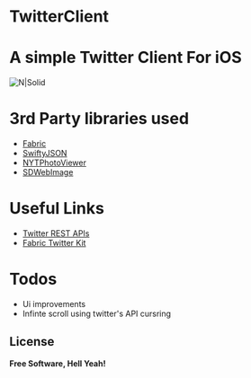 # TwitterClient

# A simple Twitter Client For iOS
![N|Solid](https://cdn3.iconfinder.com/data/icons/social-icons-5/607/Twitterbird.png)
# 3rd Party libraries used 
* [Fabric] 
* [SwiftyJSON] 
* [NYTPhotoViewer] 
* [SDWebImage] 

# Useful Links
* [Twitter REST APIs]
* [Fabric Twitter Kit]

# Todos
 - Ui improvements
 - Infinte scroll using twitter's API cursring 

License
----
**Free Software, Hell Yeah!**

[//]: # (These are reference links used in the body of this note and get stripped out when the markdown processor does its job. There is no need to format nicely because it shouldn't be seen. Thanks SO - http://stackoverflow.com/questions/4823468/store-comments-in-markdown-syntax)
   [Fabric]: <https://www.fabric.io>
   [SwiftyJSON]: <https://github.com/SwiftyJSON/SwiftyJSON>
   [NYTPhotoViewer]: <https://github.com/NYTimes/NYTPhotoViewer>
   [SDWebImage]: <https://github.com/rs/SDWebImage>
   [Twitter REST APIs]: <https://dev.twitter.com/rest/public>
   [Fabric Twitter Kit]: <https://docs.fabric.io/apple/twitter/show-tweets.html>
 
 
